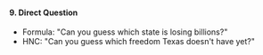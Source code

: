 #### **9. Direct Question**

- Formula: "Can you guess which state is losing billions?"
- HNC: "Can you guess which freedom Texas doesn't have yet?"
